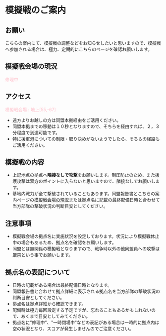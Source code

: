 # 模擬戦のご案内

## お願い
こちらの案内にて、模擬戦の調整などをお知らせしたいと思いますので、模擬戦へ参加される場合は、極力、定期的にこちらのページを確認お願いします。

## 模擬戦会場の現況
<span style="color:pink">修理中</span>

## アクセス
<span style="color:pink">模擬戦会場 : 地上[55,-67]</span>
* 遠方よりお越しの方は同盟本拠経由をご活用ください。
* 同盟本拠までの移動は１０秒となりますので、そちらを経由すれば、２，３分程度で到達可能です。
* 特に援軍港についての制限・取り決めがないようでしたら、そちらの経路もご活用ください。

## 模擬戦の内容
* 上記地点の拠点へ**隣接なしで攻撃**をお願いします。制圧防止のため、また援護攻撃は双方のポイントに入らないと思いますので、隣接なしでお願いします。
* 基地内戦力が全て撃破されていることもあります。同盟報告書とこちらの案内ページの[模擬戦会場の現況](#模擬戦会場の現況)または拠点名に記載の最終配備日時と合わせて当方部隊の撃破状況の判断目安としてください。

## 注意事項
* 模擬戦会場の拠点名に実施状況を設定しております。状況により模擬戦休止中の場合もあるため、拠点名を確認をお願いします。
* 同盟とは無関係の模擬戦となりますので、戦争時以外の他同盟員への攻撃は厳禁という事でお願いします。

## 拠点名の表記について
* 日時の記載がある場合は最終配備日時となります。
* 同盟報告書と合わせて拠点詳細に表示される拠点名を当方部隊の撃破状況の判断目安としてください。
* 拠点名は拠点詳細から確認できます。
* 配備時は極力毎回設定する予定ですが、忘れることもあるかもしれないので、あくまで目安としてみてください。
* 拠点名に”修理中”、"一時閉場中"などの表記がある場合は一時的に拠点内は空の状況となり、スコアが発生しませんのでご注意ください。
